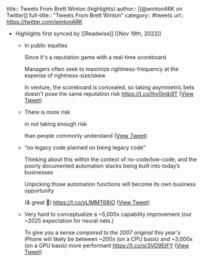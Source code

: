 title:: Tweets From Brett Winton (highlights)
author:: [[@wintonARK on Twitter]]
full-title:: "Tweets From Brett Winton"
category:: #tweets
url:: https://twitter.com/wintonARK

- Highlights first synced by [[Readwise]] [[Nov 19th, 2022]]
	- In public equities
	  
	  Since it's a reputation game with a real-time scoreboard
	  
	  Managers often seek to maximize rightness-frequency at the expense of rightness-size/skew
	  
	  In venture, the scoreboard is concealed, so taking asymmetric bets doesn't pose the same reputation risk https://t.co/lhy0inib9T ([View Tweet](https://twitter.com/wintonARK/status/1371514454408499200))
	- There is more risk
	  
	  in not taking enough risk
	  
	  than people commonly understand ([View Tweet](https://twitter.com/wintonARK/status/1400551696707637256))
	- “no legacy code planned on being legacy code”
	  
	  Thinking about this within the context of no-code/low-code, and the poorly documented automation stacks being built into today’s businesses
	  
	  Unpicking those automation functions will become its own business opportunity
	  
	  (& great 🧵) https://t.co/xLlMMT68IO ([View Tweet](https://twitter.com/wintonARK/status/1403410781325070338))
	- Very hard to conceptualize a ~5,000x capability improvement (our ~2025 expectation for neural nets.)
	  
	  To give you a sense *compared to the 2007 original* this year's iPhone will likely be between ~200x (on a CPU basis) and ~3,000x (on a GPU basis) more performant https://t.co/sr3VD9EtFY ([View Tweet](https://twitter.com/wintonARK/status/1558203153677357056))